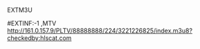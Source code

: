 EXTM3U
 
#EXTINF:-1 ,MTV
http://161.0.157.9/PLTV/88888888/224/3221226825/index.m3u8?checkedby:hlscat.com
